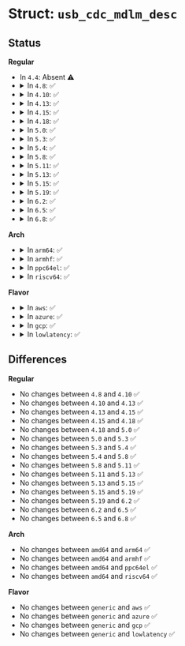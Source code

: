 # Struct: <code>usb_cdc_mdlm_desc</code>

## Status
<b>Regular</b>
<ul>
<li>
In <code>4.4</code>: Absent ⚠️
</li>
<li>
<details>
<summary>In <code>4.8</code>: ✅</summary>

```c
struct usb_cdc_mdlm_desc {
    __u8 bLength;
    __u8 bDescriptorType;
    __u8 bDescriptorSubType;
    __le16 bcdVersion;
    __u8 bGUID[16];
};
```
</details>
</li>
<li>
<details>
<summary>In <code>4.10</code>: ✅</summary>

```c
struct usb_cdc_mdlm_desc {
    __u8 bLength;
    __u8 bDescriptorType;
    __u8 bDescriptorSubType;
    __le16 bcdVersion;
    __u8 bGUID[16];
};
```
</details>
</li>
<li>
<details>
<summary>In <code>4.13</code>: ✅</summary>

```c
struct usb_cdc_mdlm_desc {
    __u8 bLength;
    __u8 bDescriptorType;
    __u8 bDescriptorSubType;
    __le16 bcdVersion;
    __u8 bGUID[16];
};
```
</details>
</li>
<li>
<details>
<summary>In <code>4.15</code>: ✅</summary>

```c
struct usb_cdc_mdlm_desc {
    __u8 bLength;
    __u8 bDescriptorType;
    __u8 bDescriptorSubType;
    __le16 bcdVersion;
    __u8 bGUID[16];
};
```
</details>
</li>
<li>
<details>
<summary>In <code>4.18</code>: ✅</summary>

```c
struct usb_cdc_mdlm_desc {
    __u8 bLength;
    __u8 bDescriptorType;
    __u8 bDescriptorSubType;
    __le16 bcdVersion;
    __u8 bGUID[16];
};
```
</details>
</li>
<li>
<details>
<summary>In <code>5.0</code>: ✅</summary>

```c
struct usb_cdc_mdlm_desc {
    __u8 bLength;
    __u8 bDescriptorType;
    __u8 bDescriptorSubType;
    __le16 bcdVersion;
    __u8 bGUID[16];
};
```
</details>
</li>
<li>
<details>
<summary>In <code>5.3</code>: ✅</summary>

```c
struct usb_cdc_mdlm_desc {
    __u8 bLength;
    __u8 bDescriptorType;
    __u8 bDescriptorSubType;
    __le16 bcdVersion;
    __u8 bGUID[16];
};
```
</details>
</li>
<li>
<details>
<summary>In <code>5.4</code>: ✅</summary>

```c
struct usb_cdc_mdlm_desc {
    __u8 bLength;
    __u8 bDescriptorType;
    __u8 bDescriptorSubType;
    __le16 bcdVersion;
    __u8 bGUID[16];
};
```
</details>
</li>
<li>
<details>
<summary>In <code>5.8</code>: ✅</summary>

```c
struct usb_cdc_mdlm_desc {
    __u8 bLength;
    __u8 bDescriptorType;
    __u8 bDescriptorSubType;
    __le16 bcdVersion;
    __u8 bGUID[16];
};
```
</details>
</li>
<li>
<details>
<summary>In <code>5.11</code>: ✅</summary>

```c
struct usb_cdc_mdlm_desc {
    __u8 bLength;
    __u8 bDescriptorType;
    __u8 bDescriptorSubType;
    __le16 bcdVersion;
    __u8 bGUID[16];
};
```
</details>
</li>
<li>
<details>
<summary>In <code>5.13</code>: ✅</summary>

```c
struct usb_cdc_mdlm_desc {
    __u8 bLength;
    __u8 bDescriptorType;
    __u8 bDescriptorSubType;
    __le16 bcdVersion;
    __u8 bGUID[16];
};
```
</details>
</li>
<li>
<details>
<summary>In <code>5.15</code>: ✅</summary>

```c
struct usb_cdc_mdlm_desc {
    __u8 bLength;
    __u8 bDescriptorType;
    __u8 bDescriptorSubType;
    __le16 bcdVersion;
    __u8 bGUID[16];
};
```
</details>
</li>
<li>
<details>
<summary>In <code>5.19</code>: ✅</summary>

```c
struct usb_cdc_mdlm_desc {
    __u8 bLength;
    __u8 bDescriptorType;
    __u8 bDescriptorSubType;
    __le16 bcdVersion;
    __u8 bGUID[16];
};
```
</details>
</li>
<li>
<details>
<summary>In <code>6.2</code>: ✅</summary>

```c
struct usb_cdc_mdlm_desc {
    __u8 bLength;
    __u8 bDescriptorType;
    __u8 bDescriptorSubType;
    __le16 bcdVersion;
    __u8 bGUID[16];
};
```
</details>
</li>
<li>
<details>
<summary>In <code>6.5</code>: ✅</summary>

```c
struct usb_cdc_mdlm_desc {
    __u8 bLength;
    __u8 bDescriptorType;
    __u8 bDescriptorSubType;
    __le16 bcdVersion;
    __u8 bGUID[16];
};
```
</details>
</li>
<li>
<details>
<summary>In <code>6.8</code>: ✅</summary>

```c
struct usb_cdc_mdlm_desc {
    __u8 bLength;
    __u8 bDescriptorType;
    __u8 bDescriptorSubType;
    __le16 bcdVersion;
    __u8 bGUID[16];
};
```
</details>
</li>
</ul>
<b>Arch</b>
<ul>
<li>
<details>
<summary>In <code>arm64</code>: ✅</summary>

```c
struct usb_cdc_mdlm_desc {
    __u8 bLength;
    __u8 bDescriptorType;
    __u8 bDescriptorSubType;
    __le16 bcdVersion;
    __u8 bGUID[16];
};
```
</details>
</li>
<li>
<details>
<summary>In <code>armhf</code>: ✅</summary>

```c
struct usb_cdc_mdlm_desc {
    __u8 bLength;
    __u8 bDescriptorType;
    __u8 bDescriptorSubType;
    __le16 bcdVersion;
    __u8 bGUID[16];
};
```
</details>
</li>
<li>
<details>
<summary>In <code>ppc64el</code>: ✅</summary>

```c
struct usb_cdc_mdlm_desc {
    __u8 bLength;
    __u8 bDescriptorType;
    __u8 bDescriptorSubType;
    __le16 bcdVersion;
    __u8 bGUID[16];
};
```
</details>
</li>
<li>
<details>
<summary>In <code>riscv64</code>: ✅</summary>

```c
struct usb_cdc_mdlm_desc {
    __u8 bLength;
    __u8 bDescriptorType;
    __u8 bDescriptorSubType;
    __le16 bcdVersion;
    __u8 bGUID[16];
};
```
</details>
</li>
</ul>
<b>Flavor</b>
<ul>
<li>
<details>
<summary>In <code>aws</code>: ✅</summary>

```c
struct usb_cdc_mdlm_desc {
    __u8 bLength;
    __u8 bDescriptorType;
    __u8 bDescriptorSubType;
    __le16 bcdVersion;
    __u8 bGUID[16];
};
```
</details>
</li>
<li>
<details>
<summary>In <code>azure</code>: ✅</summary>

```c
struct usb_cdc_mdlm_desc {
    __u8 bLength;
    __u8 bDescriptorType;
    __u8 bDescriptorSubType;
    __le16 bcdVersion;
    __u8 bGUID[16];
};
```
</details>
</li>
<li>
<details>
<summary>In <code>gcp</code>: ✅</summary>

```c
struct usb_cdc_mdlm_desc {
    __u8 bLength;
    __u8 bDescriptorType;
    __u8 bDescriptorSubType;
    __le16 bcdVersion;
    __u8 bGUID[16];
};
```
</details>
</li>
<li>
<details>
<summary>In <code>lowlatency</code>: ✅</summary>

```c
struct usb_cdc_mdlm_desc {
    __u8 bLength;
    __u8 bDescriptorType;
    __u8 bDescriptorSubType;
    __le16 bcdVersion;
    __u8 bGUID[16];
};
```
</details>
</li>
</ul>

## Differences
<b>Regular</b>
<ul>
<li>
No changes between <code>4.8</code> and <code>4.10</code> ✅
</li>
<li>
No changes between <code>4.10</code> and <code>4.13</code> ✅
</li>
<li>
No changes between <code>4.13</code> and <code>4.15</code> ✅
</li>
<li>
No changes between <code>4.15</code> and <code>4.18</code> ✅
</li>
<li>
No changes between <code>4.18</code> and <code>5.0</code> ✅
</li>
<li>
No changes between <code>5.0</code> and <code>5.3</code> ✅
</li>
<li>
No changes between <code>5.3</code> and <code>5.4</code> ✅
</li>
<li>
No changes between <code>5.4</code> and <code>5.8</code> ✅
</li>
<li>
No changes between <code>5.8</code> and <code>5.11</code> ✅
</li>
<li>
No changes between <code>5.11</code> and <code>5.13</code> ✅
</li>
<li>
No changes between <code>5.13</code> and <code>5.15</code> ✅
</li>
<li>
No changes between <code>5.15</code> and <code>5.19</code> ✅
</li>
<li>
No changes between <code>5.19</code> and <code>6.2</code> ✅
</li>
<li>
No changes between <code>6.2</code> and <code>6.5</code> ✅
</li>
<li>
No changes between <code>6.5</code> and <code>6.8</code> ✅
</li>
</ul>
<b>Arch</b>
<ul>
<li>
No changes between <code>amd64</code> and <code>arm64</code> ✅
</li>
<li>
No changes between <code>amd64</code> and <code>armhf</code> ✅
</li>
<li>
No changes between <code>amd64</code> and <code>ppc64el</code> ✅
</li>
<li>
No changes between <code>amd64</code> and <code>riscv64</code> ✅
</li>
</ul>
<b>Flavor</b>
<ul>
<li>
No changes between <code>generic</code> and <code>aws</code> ✅
</li>
<li>
No changes between <code>generic</code> and <code>azure</code> ✅
</li>
<li>
No changes between <code>generic</code> and <code>gcp</code> ✅
</li>
<li>
No changes between <code>generic</code> and <code>lowlatency</code> ✅
</li>
</ul>
